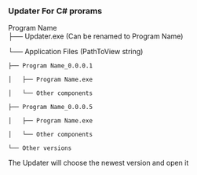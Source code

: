 ### Updater For C# prorams

  Program Name  
  ├── Updater.exe (Can be renamed to Program Name)
  
  └── Application Files (PathToView string)
  
    ├── Program Name_0.0.0.1
    
    │   ├── Program Name.exe
    
    │   └── Other components
    
    ├── Program Name_0.0.0.5 
    
    │   ├── Program Name.exe
    
    │   └── Other components
    
    └── Other versions
    
The Updater will choose the newest version and open it 
